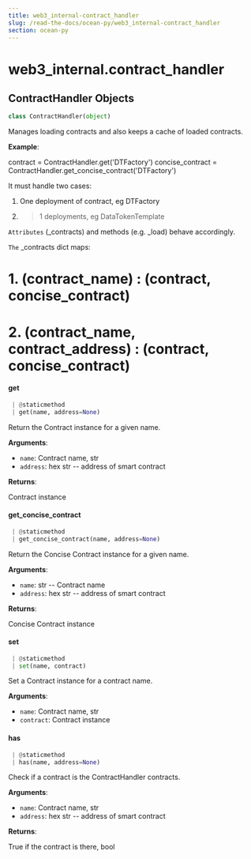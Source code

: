 ```yaml
---
title: web3_internal-contract_handler
slug: /read-the-docs/ocean-py/web3_internal-contract_handler
section: ocean-py
---
```

<a name="web3_internal.contract_handler"></a>
# web3\_internal.contract\_handler

<a name="web3_internal.contract_handler.ContractHandler"></a>
## ContractHandler Objects

```python
class ContractHandler(object)
```

Manages loading contracts and also keeps a cache of loaded contracts.

**Example**:

  contract = ContractHandler.get('DTFactory')
  concise_contract = ContractHandler.get_concise_contract('DTFactory')
  
  It must handle two cases:
  1. One deployment of contract, eg DTFactory
  2. >1 deployments, eg DataTokenTemplate
  
  `Attributes` (_contracts) and methods (e.g. _load) behave accordingly.
  
  `The` _contracts dict maps:
  # 1. (contract_name)                   : (contract, concise_contract)
  # 2. (contract_name, contract_address) : (contract, concise_contract)

<a name="web3_internal.contract_handler.ContractHandler.get"></a>
#### get

```python
 | @staticmethod
 | get(name, address=None)
```

Return the Contract instance for a given name.

**Arguments**:

- `name`: Contract name, str
- `address`: hex str -- address of smart contract

**Returns**:

Contract instance

<a name="web3_internal.contract_handler.ContractHandler.get_concise_contract"></a>
#### get\_concise\_contract

```python
 | @staticmethod
 | get_concise_contract(name, address=None)
```

Return the Concise Contract instance for a given name.

**Arguments**:

- `name`: str -- Contract name
- `address`: hex str -- address of smart contract

**Returns**:

Concise Contract instance

<a name="web3_internal.contract_handler.ContractHandler.set"></a>
#### set

```python
 | @staticmethod
 | set(name, contract)
```

Set a Contract instance for a contract name.

**Arguments**:

- `name`: Contract name, str
- `contract`: Contract instance

<a name="web3_internal.contract_handler.ContractHandler.has"></a>
#### has

```python
 | @staticmethod
 | has(name, address=None)
```

Check if a contract is the ContractHandler contracts.

**Arguments**:

- `name`: Contract name, str
- `address`: hex str -- address of smart contract

**Returns**:

True if the contract is there, bool

